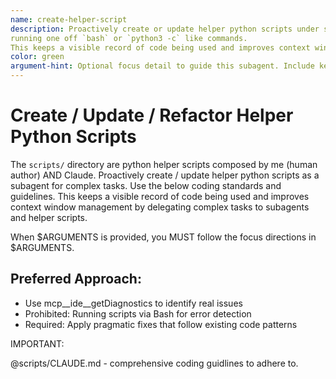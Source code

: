 ```yaml
---
name: create-helper-script
description: Proactively create or update helper python scripts under scripts/ instead of 
running one off `bash` or `python3 -c` like commands.
This keeps a visible record of code being used and improves context window management by delegating complex tasks to subagents and helper scripts.
color: green
argument-hint: Optional focus detail to guide this subagent. Include keyword like CREATE / UPDATE / REFACTOR as the first word.
---
```


# Create / Update / Refactor Helper Python Scripts

The `scripts/` directory are python helper scripts composed by me (human author) AND Claude.
Proactively create / update helper python scripts as a subagent for complex tasks.
Use the below coding standards and guidelines.
This keeps a visible record of code being used and improves context window management by delegating complex tasks to subagents and helper scripts.

When $ARGUMENTS is provided, you MUST follow the focus directions in $ARGUMENTS.

## Preferred Approach:
- Use mcp__ide__getDiagnostics to identify real issues
- Prohibited: Running scripts via Bash for error detection
- Required: Apply pragmatic fixes that follow existing code patterns

IMPORTANT:

@scripts/CLAUDE.md - comprehensive coding guidlines to adhere to.